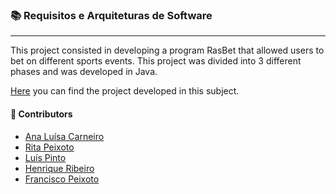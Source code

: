 ### :books: Requisitos e Arquiteturas de Software
***
This project consisted in developing a program RasBet that allowed users to bet on different sports events. This project was divided into 3 different phases and was developed in Java.

[Here](https://github.com/eramsodoiseuros/RAS) you can find the project developed in this subject.

#### :handshake: Contributors 
- [Ana Luísa Carneiro](https://github.com/Analucar)
- [Rita Peixoto](https://github.com/rita-peixoto)
- [Luís Pinto](https://github.com/L-Pinto)
- [Henrique Ribeiro](https://github.com/henriq350)
- [Francisco Peixoto](https://github.com/eramsodoiseuros)
